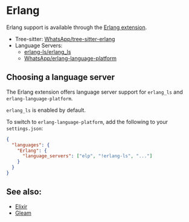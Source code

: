 # Erlang

Erlang support is available through the [Erlang extension](https://github.com/zed-extensions/erlang).

- Tree-sitter: [WhatsApp/tree-sitter-erlang](https://github.com/WhatsApp/tree-sitter-erlang)
- Language Servers:
  - [erlang-ls/erlang_ls](https://github.com/erlang-ls/erlang_ls)
  - [WhatsApp/erlang-language-platform](https://github.com/WhatsApp/erlang-language-platform)

## Choosing a language server

The Erlang extension offers language server support for `erlang_ls` and `erlang-language-platform`.

`erlang_ls` is enabled by default.

To switch to `erlang-language-platform`, add the following to your `settings.json`:

```json
{
  "languages": {
    "Erlang": {
      "language_servers": ["elp", "!erlang-ls", "..."]
    }
  }
}
```

## See also:

- [Elixir](./elixir.md)
- [Gleam](./gleam.md)
